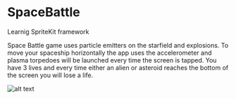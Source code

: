 # SpaceBattle

Learnig SpriteKit framework

Space Battle game uses particle emitters on the starfield and explosions. To move your spaceship horizontally
the app uses the accelerometer and plasma torpedoes will be launched every time the screen is tapped. 
You have 3 lives and every time either an alien or asteroid reaches the bottom of the screen you will lose a life.

![alt text](https://github.com/Joule87/Media/blob/master/SpaceBattle/SpaceBattle.gif)
